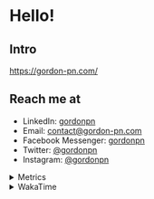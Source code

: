 # Hello!

## Intro

<https://gordon-pn.com/>

## Reach me at

- LinkedIn: [gordonpn](https://www.linkedin.com/in/gordonpn/)
- Email: [contact@gordon-pn.com](mailto:contact@gordon-pn.com)
- Facebook Messenger: [gordonpn](https://www.messenger.com/t/Gordonpn)
- Twitter: [@gordonpn](https://twitter.com/Gordonpn)
- Instagram: [@gordonpn](https://www.instagram.com/gordonpn/)

<details>
  <summary>Metrics</summary>

  <img align="center" src="https://github.com/gordonpn/gordonpn/blob/master/github-metrics.svg" alt="GitHub Metrics">

</details>

<details>
  <summary>WakaTime</summary>

  <!--START_SECTION:waka-->
📊 **This Week I Spent My Time On** 

```text
💬 Programming Languages: 
Other                    6 hrs 15 mins       ████████████████████████░   96.22 % 
Java                     13 mins             █░░░░░░░░░░░░░░░░░░░░░░░░   03.37 % 
Markdown                 0 secs              ░░░░░░░░░░░░░░░░░░░░░░░░░   00.25 % 
TypeScript               0 secs              ░░░░░░░░░░░░░░░░░░░░░░░░░   00.11 % 
XML                      0 secs              ░░░░░░░░░░░░░░░░░░░░░░░░░   00.05 % 

🔥 Editors: 
Chrome                   3 hrs 7 mins        ████████████░░░░░░░░░░░░░   47.99 % 
Messages                 56 mins             ████░░░░░░░░░░░░░░░░░░░░░   14.49 % 
Slack                    37 mins             ██░░░░░░░░░░░░░░░░░░░░░░░   09.57 % 
AmazonChime              33 mins             ██░░░░░░░░░░░░░░░░░░░░░░░   08.70 % 
MicrosoftOutlook         23 mins             █░░░░░░░░░░░░░░░░░░░░░░░░   05.99 % 
```


 Last Updated on 22/06/2025 16:27:48 UTC
<!--END_SECTION:waka-->
</details>
